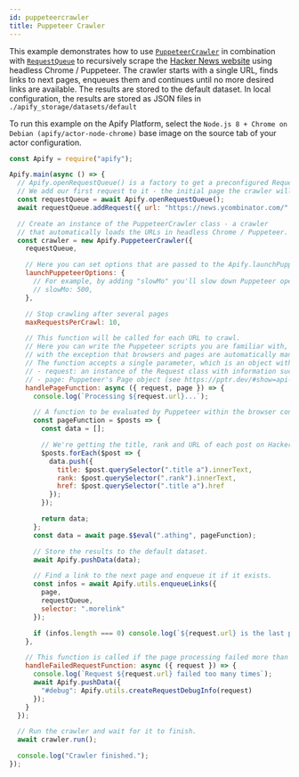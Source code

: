 ```yaml
---
id: puppeteercrawler
title: Puppeteer Crawler
---
```


This example demonstrates how to use [`PuppeteerCrawler`](../api/puppeteercrawler)
in combination with [`RequestQueue`](../api/requestqueue) to recursively scrape the
<a href="https://news.ycombinator.com" target="_blank">Hacker News website</a> using headless Chrome / Puppeteer.
The crawler starts with a single URL, finds links to next pages,
enqueues them and continues until no more desired links are available.
The results are stored to the default dataset. In local configuration, the results are stored as JSON files in `./apify_storage/datasets/default`

To run this example on the Apify Platform, select the `Node.js 8 + Chrome on Debian (apify/actor-node-chrome)` base image
on the source tab of your actor configuration.

```javascript
const Apify = require("apify");

Apify.main(async () => {
  // Apify.openRequestQueue() is a factory to get a preconfigured RequestQueue instance.
  // We add our first request to it - the initial page the crawler will visit.
  const requestQueue = await Apify.openRequestQueue();
  await requestQueue.addRequest({ url: "https://news.ycombinator.com/" });

  // Create an instance of the PuppeteerCrawler class - a crawler
  // that automatically loads the URLs in headless Chrome / Puppeteer.
  const crawler = new Apify.PuppeteerCrawler({
    requestQueue,

    // Here you can set options that are passed to the Apify.launchPuppeteer() function.
    launchPuppeteerOptions: {
      // For example, by adding "slowMo" you'll slow down Puppeteer operations to simplify debugging
      // slowMo: 500,
    },

    // Stop crawling after several pages
    maxRequestsPerCrawl: 10,

    // This function will be called for each URL to crawl.
    // Here you can write the Puppeteer scripts you are familiar with,
    // with the exception that browsers and pages are automatically managed by the Apify SDK.
    // The function accepts a single parameter, which is an object with the following fields:
    // - request: an instance of the Request class with information such as URL and HTTP method
    // - page: Puppeteer's Page object (see https://pptr.dev/#show=api-class-page)
    handlePageFunction: async ({ request, page }) => {
      console.log(`Processing ${request.url}...`);

      // A function to be evaluated by Puppeteer within the browser context.
      const pageFunction = $posts => {
        const data = [];

        // We're getting the title, rank and URL of each post on Hacker News.
        $posts.forEach($post => {
          data.push({
            title: $post.querySelector(".title a").innerText,
            rank: $post.querySelector(".rank").innerText,
            href: $post.querySelector(".title a").href
          });
        });

        return data;
      };
      const data = await page.$$eval(".athing", pageFunction);

      // Store the results to the default dataset.
      await Apify.pushData(data);

      // Find a link to the next page and enqueue it if it exists.
      const infos = await Apify.utils.enqueueLinks({
        page,
        requestQueue,
        selector: ".morelink"
      });

      if (infos.length === 0) console.log(`${request.url} is the last page!`);
    },

    // This function is called if the page processing failed more than maxRequestRetries+1 times.
    handleFailedRequestFunction: async ({ request }) => {
      console.log(`Request ${request.url} failed too many times`);
      await Apify.pushData({
        "#debug": Apify.utils.createRequestDebugInfo(request)
      });
    }
  });

  // Run the crawler and wait for it to finish.
  await crawler.run();

  console.log("Crawler finished.");
});
```
